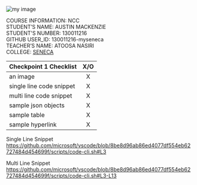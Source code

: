 ![my image](https://user-images.githubusercontent.com/122462473/212564502-aa85b3a0-4e25-42ef-b471-91e079c14a3c.png)

COURSE INFORMATION: NCC <br />
STUDENT’S NAME: AUSTIN MACKENZIE <br />
STUDENT'S NUMBER: 130011216 <br />
GITHUB USER_ID: 130011216-myseneca <br />
TEACHER’S NAME: ATOOSA NASIRI <br />
COLLEGE: [SENECA](https://www.senecacollege.ca/home.html)

| Checkpoint 1 Checklist       | X/O        |
| ------------- |:-------------:|
| an image                 | X  | 
| single line code snippet | X |      |  
| multi line code snippet  | X |
| sample json objects      | X |
| sample table             | X |
| sample hyperlink         | X |

Single Line Snippet https://github.com/microsoft/vscode/blob/8be8d96ab86ed4077df554eb62727484d454699f/scripts/code-cli.sh#L3

Multi Line Snippet https://github.com/microsoft/vscode/blob/8be8d96ab86ed4077df554eb62727484d454699f/scripts/code-cli.sh#L3-L13
